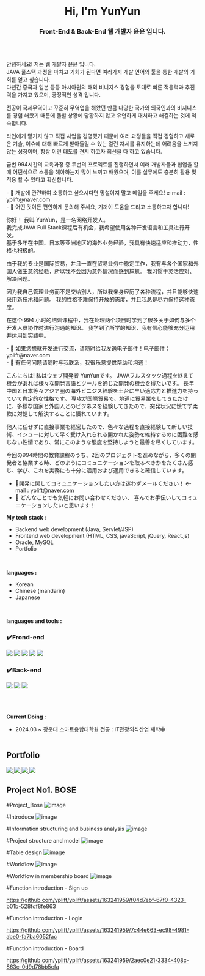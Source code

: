 <h1 align="center">Hi, I'm YunYun</h1>
<h3 align="center">
  Front-End & Back-End 웹 개발자 윤윤 입니다.
</h3>
<br /><br />
<p>
안녕하세요!
저는 웹 개발자 윤윤 입니다. <br>
JAVA 풀스택 과정을 마치고 기회가 된다면 여러가지 개발 언어와 툴을 통한 개발의 기회를 얻고 싶습니다.<br>
다년간 중국과 일본 등등 아시아권의 해외 비니지스 경험을 토대로 빠른 적응력과 추진력을 가지고 있으며, 긍정적인 성격 입니다.<br>
  
전공이 국제무역이고 꾸준히 무역업을 해왔던 만큼 다양한 국가와 외국인과의 비지니스를 경험 해왔기 때문에 돌발 상황에 당황하지 않고
유연하게 대처하고 해결하는 것에 익숙합니다.<br>

타인에게 맡기지 않고 직접 사업을 경영했기 때문에 여러 과정들을 직접 경험하고 새로운 기술, 이슈에 대해 빠르게 받아들일 수 있는
열린 자세를 유지하는데 어려움을 느끼지 않는 성정이며, 항상 이런 태도를 견지 하고자 최선을 다 하고 있습니다.<br>

금번 994시간의 교육과정 중 두번의 프로젝트를 진행하면서 여러 개발자들과 협업을 할 때 어떤식으로 소통을 해야하는지 많이 느끼고
배웠으며, 이를 실무에도 충분히 활용 및 적용 할 수 있다고 확신합니다.
</p>
- 💼 개발에 관련하여 소통하고 싶으시다면 망설이지 말고 메일을 주세요! e-mail : yplift@naver.com <br>
- 💬 어떤 것이든 편안하게 문의해 주세요, 기꺼이 도움을 드리고 소통하고자 합니다!
<br>
<p>
你好！
我叫 YunYun，是一名网络开发人。 <br>
我完成JAVA Full Stack课程后有机会，我希望使用各种开发语言和工具进行开发。<br>
基于多年在中国、日本等亚洲地区的海外业务经验，我具有快速适应和推动力，性格也积极的。<br>
  
由于我的专业是国际贸易，并且一直在贸易业务中稳定工作，我有与各个国家和外国人做生意的经验，所以我不会因为意外情况而感到尴尬。
我习惯于灵活应对、解决问题。<br>

因为我自己管理业务而不是交给别人，所以我亲身经历了各种流程，并且能够快速采用新技术和问题。
我的性格不难保持开放的态度，并且我总是尽力保持这种态度。<br>

在这个 994 小时的培训课程中，我在处理两个项目时学到了很多关于如何与多个开发人员协作时进行沟通的知识。
我学到了所学的知识，我有信心能够充分运用并运用到实践中。
</p>
- 💼 如果您想就开发进行交流，请随时给我发送电子邮件！电子邮件：yplift@naver.com <br>
- 💬 有任何问题请随时与我联系，我很乐意提供帮助和沟通！

こんにちは! 私はウェブ開発者  YunYunです。
JAVAフルスタック過程を終えて機会があれば様々な開発言語とツールを通じた開発の機会を得たいです。
長年中国と日本等々アジア圏の海外ビニジス経験を土台に早い適応力と推進力を持っていて肯定的な性格です。
専攻が国際貿易で、地道に貿易業をしてきただけに、多様な国家と外国人とのビジネスを経験してきたので、突発状況に慌てず柔軟に対処して解決することに慣れています。

他人に任せずに直接事業を経営したので、色々な過程を直接経験して新しい技術、イシューに対して早く受け入れられる開かれた姿勢を維持するのに困難を感じない性情であり、常にこのような態度を堅持しようと最善を尽くしています。

今回の994時間の教育課程のうち、2回のプロジェクトを進めながら、多くの開発者と協業する時、どのようにコミュニケーションを取るべきかをたくさん感じ、学び、これを実務にも十分に活用および適用できると確信しています。

- 💼開発に関してコミュニケーションしたい方は迷わずメールください！ e-mail : yplift@naver.com
- 💬 どんなことでも気軽にお問い合わせください、 喜んでお手伝いしてコミュニケーションしたいと思います！

**My tech stack :**  
- Backend web development (Java, Servlet/JSP)
- Frontend web development (HTML, CSS, javaScript, jQuery, React.js)
- Oracle, MySQL
- Portfolio
<br>

**languages :**
- Korean
- Chinese (mandarin)
- Japanese
<br>

**languages and tools :**

### ✔️Frond-end
<img src="https://img.shields.io/badge/html5-E34F26?style=for-the-badge&logo=html5&logoColor=white"> <img src="https://img.shields.io/badge/css-1572B6?style=for-the-badge&logo=css3&logoColor=white"> <img src="https://img.shields.io/badge/javascript-F7DF1E?style=for-the-badge&logo=javascript&logoColor=black"> <img src="https://img.shields.io/badge/jquery-0769AD?style=for-the-badge&logo=jquery&logoColor=white"> <img src="https://img.shields.io/badge/react-61DAFB?style=for-the-badge&logo=react&logoColor=black"> 
### ✔️Back-end
<img src="https://img.shields.io/badge/java-007396?style=for-the-badge&logo=java&logoColor=white"> <img src="https://img.shields.io/badge/node.js-339933?style=for-the-badge&logo=Node.js&logoColor=white"> <img src="https://img.shields.io/badge/oracle-F80000?style=for-the-badge&logo=oracle&logoColor=white"> 

<!-- 뱃지 사용방법 -->
  <!-- 뱃지 아이콘 사이트 -->
  <!--   <img src="https://img.shields.io/badge/{내용}-{배경 색깔}?style={스타일}&logo={로고이름}&logoColor={로고 색깔}"/> -->
  
<!-- <p><img src="https://img.shields.io/badge/HTML5-E34F26?style=flat&logo=html5&logoColor=white"/>&nbsp;&nbsp;<img src="https://img.shields.io/badge/CSS3-1572B6?style=flat&logo=css3&logoColor=white"/>&nbsp;&nbsp;<img src="https://img.shields.io/badge/JavaScript-gray?style=flat&logo=JavaScript&logoColor=F7DF1E"/>&nbsp;&nbsp;<img src="https://img.shields.io/badge/jQuery-0769AD?style=flat&logo=jQuery&logoColor=339933"/>&nbsp;&nbsp;<img src="https://img.shields.io/badge/React-white?style=flat&logo=React&logoColor=61DAFB"/></p>
<img src="https://img.shields.io/badge/node.js-339933?style=for-the-badge&logo=Node.js&logoColor=white">
<p><img src="https://img.shields.io/badge/Oracle-F80000?style=flat&logo=Oracle&logoColor=4479A1"/>&nbsp;&nbsp;<img src="https://img.shields.io/badge/JAVA-8F0000?style=flat&logo&logoColor=4479A1"/></p>

<p><img src="https://img.shields.io/badge/Notion-ffffff?style=flat&logo=Notion&logoColor=black"/>&nbsp;&nbsp;<img src="https://img.shields.io/badge/GitHub-gray?style=flat&logo=GitHub&logoColor=black"/>&nbsp;&nbsp;
<code><img height="20" src="https://raw.githubusercontent.com/github/explore/80688e429a7d4ef2fca1e82350fe8e3517d3494d/topics/javascript/javascript.png"></code>
<code><img height="20" src="https://raw.githubusercontent.com/github/explore/80688e429a7d4ef2fca1e82350fe8e3517d3494d/topics/react/react.png"></code>
<code><img height="20" src="https://raw.githubusercontent.com/github/explore/80688e429a7d4ef2fca1e82350fe8e3517d3494d/topics/nodejs/nodejs.png"></code>
<code><img height="20" src="https://raw.githubusercontent.com/github/explore/80688e429a7d4ef2fca1e82350fe8e3517d3494d/topics/mysql/mysql.png"></code> -->
<br>
<br>

**Current Doing :** 

- 2024.03 ~ 광운대 스마트융합대학원 전공 : IT관광외식산업 재학中
<br /><br />
## Portfolio
<a href="http://yplift.dothome.co.kr/bose_renewal/">
   <img src="https://img.shields.io/badge/bose-000000?style=for-the-badge&logo=bose&logoColor=white"> 
</a>
<a href="http://yplift.dothome.co.kr/013_Event_Nike/">
   <img src="https://img.shields.io/badge/visvim-ffffff?style=for-the-badge&logo=visvim&logoColor=black"> 
</a>
<a href="http://http://yplift.dothome.co.kr/014_Event_Cartier/">
   <img src="https://img.shields.io/badge/starcraft-02569B?style=for-the-badge&logo=starcraft&logoColor=black"> 
</a>
<a href="http://yplift.dothome.co.kr/weather/">
   <img src="https://img.shields.io/badge/React_Weather-61DAFB?style=for-the-badge&logo=ReactWeather&logoColor=black"> 
</a>

## Project No1. BOSE ##
#Project_Bose
![image](https://github.com/yplift/yplift/assets/163241959/30d433de-a0d2-4d8d-82b2-37f2956ae619)

#Introduce
![image](https://github.com/yplift/yplift/assets/163241959/d0a81a0d-45e8-4663-a0c4-23949e5c7c6f)

#Information structuring and business analysis
![image](https://github.com/yplift/yplift/assets/163241959/885a9ab3-6b11-4640-99fe-ef4df562c964)

#Project structure and model
![image](https://github.com/yplift/yplift/assets/163241959/4937f7e4-fcaf-453a-9559-450c55144194)

#Table design
![image](https://github.com/yplift/yplift/assets/163241959/f80f21ca-0118-4003-9497-4a32c9ffbbd4)

#Workflow
![image](https://github.com/yplift/yplift/assets/163241959/0b336f75-26da-4b30-9dac-66b645042229)

#Workflow in membership board
![image](https://github.com/yplift/yplift/assets/163241959/a37f43dc-c78b-481f-b9e1-c90dcfff0ade)




#Function introduction - Sign up


https://github.com/yplift/yplift/assets/163241959/f04d7ebf-67f0-4323-b01b-528fdf8fe863




#Function introduction - Login


https://github.com/yplift/yplift/assets/163241959/7c44e663-ec98-4981-abe0-fa7ba6052fac




#Function introduction - Board


https://github.com/yplift/yplift/assets/163241959/2aec0e21-3334-408c-863c-0d9d78bb5cfa





